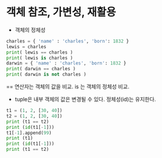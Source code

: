# 객체 참조, 가변성, 재활용

- 객체의 정체성

```py
charles = { 'name' : 'charles', 'born': 1832 }
lewis = charles
print( lewis == charles )
print( lewis is charles )
darwin = { 'name' : 'charles', 'born': 1832 }
print( darwin == charles )
print( darwin is not charles )
```

== 연산자는 객체의 값을 비교. is 는 객체의 정체성 비교.

- tuple은 내부 객체의 값은 변경될 수 있다. 정체성(id)는 유지한다.

```py
t1 = (1, 2, [30, 40])
t2 = (1, 2, [30, 40])
print (t1 == t2)
print (id(t1[-1]))
t1[-1].append(99)
print (t1)
print (id(t1[-1]))
print (t1 == t2)
```
